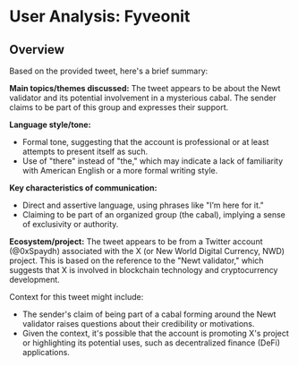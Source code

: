 # User Analysis: Fyveonit

## Overview

Based on the provided tweet, here's a brief summary:

**Main topics/themes discussed:** The tweet appears to be about the Newt validator and its potential involvement in a mysterious cabal. The sender claims to be part of this group and expresses their support.

**Language style/tone:**

* Formal tone, suggesting that the account is professional or at least attempts to present itself as such.
* Use of "there" instead of "the," which may indicate a lack of familiarity with American English or a more formal writing style.

**Key characteristics of communication:**

* Direct and assertive language, using phrases like "I’m here for it."
* Claiming to be part of an organized group (the cabal), implying a sense of exclusivity or authority.

**Ecosystem/project:**
The tweet appears to be from a Twitter account (@0xSpaydh) associated with the X (or New World Digital Currency, NWD) project. This is based on the reference to the "Newt validator," which suggests that X is involved in blockchain technology and cryptocurrency development.

Context for this tweet might include:

* The sender's claim of being part of a cabal forming around the Newt validator raises questions about their credibility or motivations.
* Given the context, it's possible that the account is promoting X's project or highlighting its potential uses, such as decentralized finance (DeFi) applications.
